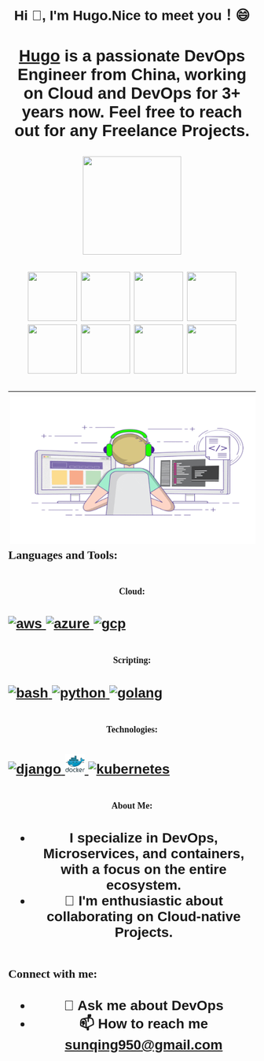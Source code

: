 <!-- Header Section -->
<h1 align="center"><font face="Arial">Hi 👋, I'm Hugo.Nice to meet you！😄
<h3 align="center"><font face="Arial"><a href="https://www.linkedin.com/in/nasiullha-chaudhari/" target="_blank" rel="noreferrer">Hugo</a> is a passionate DevOps Engineer from China, working on Cloud and DevOps for 3+ years now. Feel free to reach out for any Freelance Projects.</font></h3>

<!-- GIF -->
<p align="center">
  <img height="200" width="200" src="https://camo.githubusercontent.com/d58581056e21f247a106da6b1a45a71dfd21a4e1804da9f19246b5a58df267c6/68747470733a2f2f6d656469612e67697068792e636f6d2f6d656469612f4950377361726c3743356c534643773972472f67697068792e676966" />
</p>

<!-- GIFs in a row -->
<p align="center">
  <img height="100" width="100" src="https://github.com/seanprashad/slackmoji/raw/master/emoji/parrots/parrot-trinidadandtobago.gif" />
  <img height="100" width="100" src="https://github.com/seanprashad/slackmoji/raw/master/emoji/parrots/parrot-trinidadandtobago.gif" />
  <img height="100" width="100" src="https://github.com/seanprashad/slackmoji/raw/master/emoji/parrots/parrot-trinidadandtobago.gif" />
  <img height="100" width="100" src="https://github.com/seanprashad/slackmoji/raw/master/emoji/parrots/parrot-trinidadandtobago.gif" />
  <img height="100" width="100" src="https://github.com/seanprashad/slackmoji/raw/master/emoji/parrots/parrot-trinidadandtobago.gif" />
  <img height="100" width="100" src="https://github.com/seanprashad/slackmoji/raw/master/emoji/parrots/parrot-trinidadandtobago.gif" />
  <img height="100" width="100" src="https://github.com/seanprashad/slackmoji/raw/master/emoji/parrots/parrot-trinidadandtobago.gif" />
  <img height="100" width="100" src="https://github.com/seanprashad/slackmoji/raw/master/emoji/parrots/parrot-trinidadandtobago.gif" />
  <!-- Add more images as needed -->
</p>

<hr style="border-top: 0.5px solid #ccc; width: 100%; margin-top: 10px; margin-bottom: 10px;" /> <!-- Thinner styled horizontal line -->


<!-- GIF -->
<img align="right" height="300" width="500" src="https://raw.githubusercontent.com/mikonoid/mikonoid/main/images/gifs/coder3.gif" />


<!-- Languages and Tools Section -->
<h3 align="left"><font size="+2" face="Verdana">Languages and Tools:</font></h3>

<!-- Cloud Section -->
<h4><font size="+1" face="Tahoma">Cloud:</font></h4>
<p align="left">
<a href="[https://aws.amazon.com](https://aws.amazon.com/)" target="_blank" rel="noreferrer">
<img src="https://www.logigroup.com/images/Logo_aws.gif" alt="aws" width="100" height="80"/>
</a>
<a href="https://azure.microsoft.com/en-in/" target="_blank" rel="noreferrer">
<img src="https://www.vectorlogo.zone/logos/microsoft_azure/microsoft_azure-icon.svg" alt="azure" width="80" height="80"/>
</a>
<a href="[https://cloud.google.com](https://cloud.google.com/)" target="_blank" rel="noreferrer">
<img src="https://www.gend.co/hs-fs/hubfs/gcp-logo-cloud.png?width=730&name=gcp-logo-cloud.png" alt="gcp" width="80" height="80"/>
</a>
<!-- Add more cloud-related tools here -->
</p>

<!-- Scripting Section -->
<h4><font size="+1" face="Tahoma">Scripting:</font></h4>
<p align="left">
<a href="https://www.gnu.org/software/bash/" target="_blank" rel="noreferrer">
<img src="https://e7.pngegg.com/pngimages/330/276/png-clipart-bash-shell-script-bourne-shell-scripting-language-unix-shell-shell-rectangle-logo.png" alt="bash" width="100" height="100"/>
</a>
<a href="[https://www.python.org](https://www.python.org/)" target="_blank" rel="noreferrer">
<img src="https://i.giphy.com/media/KAq5w47R9rmTuvWOWa/giphy.webp" alt="python" width="100" height="100"/>
</a>
<a href="[https://golang.org](https://golang.org/)" target="_blank" rel="noreferrer">
<img src="https://perisync.com/images/gocc.gif" alt="golang" width="170" height="100"/>
</a>
</p>

<!-- Technologies Section -->
<h4><font size="+1" face="Tahoma">Technologies:</font></h4>
<p align="left">
<a href="https://www.djangoproject.com/" target="_blank" rel="noreferrer">
<img src="https://cdn.worldvectorlogo.com/logos/django.svg" alt="django" width="40" height="40"/>
</a>
<a href="https://www.docker.com/" target="_blank" rel="noreferrer">
<img src="https://raw.githubusercontent.com/devicons/devicon/master/icons/docker/docker-original-wordmark.svg" alt="docker" width="40" height="40"/>
</a>
<a href="https://kubernetes.io/" target="_blank" rel="noreferrer">
<img src="https://upload.wikimedia.org/wikipedia/commons/thumb/3/39/Kubernetes_logo_without_workmark.svg/2109px-Kubernetes_logo_without_workmark.svg.png" alt="kubernetes" width="40" height="40"/>
</a>

<!-- About Me -->
<h4><font size="+1" face="Tahoma">About Me:</font></h4>

- I specialize in DevOps, Microservices, and containers, with a focus on the entire ecosystem.
- 👯 I'm enthusiastic about collaborating on **Cloud-native Projects**.

<!-- Feel free to add more details or customize further as needed. -->


<!-- Contact Section -->
<h3 align="left"><font size="+2" face="Verdana">Connect with me:</font></h3>
<p align="left">
</p>

- 💬 Ask me about **DevOps**
- 📫 How to reach me **[sunqing950@gmail.com](mailto:sunqing950@gmail.com)**
